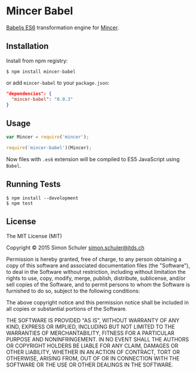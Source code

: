 # Mincer Babel

[Babeljs ES6](https://babeljs.io/) transformation engine for [Mincer](https://github.com/nodeca/mincer).

## Installation

Install from npm registry:

```
$ npm install mincer-babel
```

or add `mincer-babel` to your `package.json`:

```json
"dependencies": {
  "mincer-babel": "0.0.3"
}
```


## Usage

```js
var Mincer = require('mincer');

require('mincer-babel')(Mincer);
```

Now files with `.es6` extension will be compiled to ES5 JavaScript using `Babel`.


## Running Tests

```
$ npm install --development
$ npm test
```


## License

The MIT License (MIT)

Copyright © 2015 Simon Schuler <simon.schuler@itds.ch>

Permission is hereby granted, free of charge, to any person obtaining a copy
of this software and associated documentation files (the "Software"), to deal
in the Software without restriction, including without limitation the rights
to use, copy, modify, merge, publish, distribute, sublicense, and/or sell
copies of the Software, and to permit persons to whom the Software is
furnished to do so, subject to the following conditions:

The above copyright notice and this permission notice shall be included in
all copies or substantial portions of the Software.

THE SOFTWARE IS PROVIDED "AS IS", WITHOUT WARRANTY OF ANY KIND, EXPRESS OR
IMPLIED, INCLUDING BUT NOT LIMITED TO THE WARRANTIES OF MERCHANTABILITY,
FITNESS FOR A PARTICULAR PURPOSE AND NONINFRINGEMENT. IN NO EVENT SHALL THE
AUTHORS OR COPYRIGHT HOLDERS BE LIABLE FOR ANY CLAIM, DAMAGES OR OTHER
LIABILITY, WHETHER IN AN ACTION OF CONTRACT, TORT OR OTHERWISE, ARISING FROM,
OUT OF OR IN CONNECTION WITH THE SOFTWARE OR THE USE OR OTHER DEALINGS IN
THE SOFTWARE.
